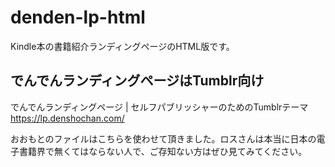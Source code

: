 # denden-lp-html
 Kindle本の書籍紹介ランディングページのHTML版です。

## でんでんランディングページはTumblr向け

でんでんランディングページ | セルフパブリッシャーのためのTumblrテーマ  
https://lp.denshochan.com/

おおもとのファイルはこちらを使わせて頂きました。ロスさんは本当に日本の電子書籍界で無くてはならない人で、ご存知ない方はぜひ見てみてください。
